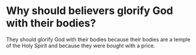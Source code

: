 # Why should believers glorify God with their bodies?

They should glorify God with their bodies because their bodies are a temple of the Holy Spirit and because they were bought with a price.
